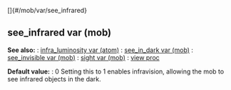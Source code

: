 []{#/mob/var/see_infrared}
  ## see_infrared var (mob)
  **See also:**
  :   [infra_luminosity var (atom)](ref/atom/var/infra_luminosity)
  :   [see_in_dark var (mob)](ref/mob/var/see_in_dark)
  :   [see_invisible var (mob)](ref/mob/var/see_invisible)
  :   [sight var (mob)](ref/mob/var/sight)
  :   [view proc](ref/proc/view)
  <!-- -->
  **Default value:**
  :   0
  Setting this to 1 enables infravision, allowing the mob to see infrared
  objects in the dark.